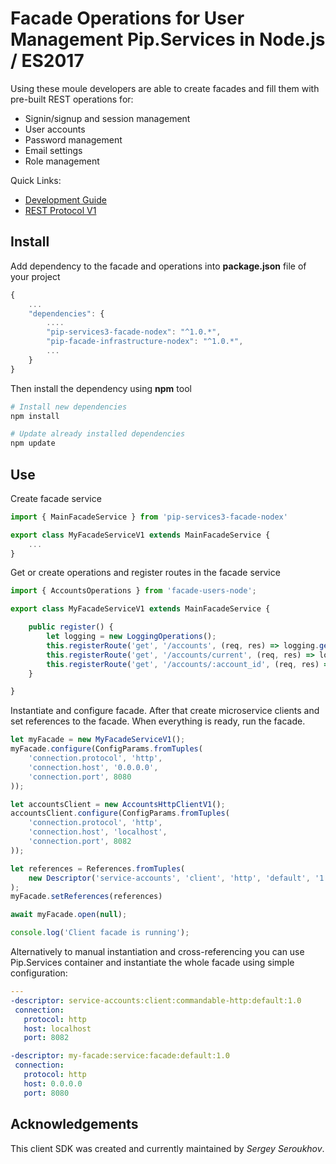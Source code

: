 # Facade Operations for User Management Pip.Services in Node.js / ES2017

Using these moule developers are able to create facades and fill them with pre-built REST operations for:

* Signin/signup and session management
* User accounts
* Password management
* Email settings
* Role management

<a name="links"></a> Quick Links:

* [Development Guide](doc/Development.md)
* [REST Protocol V1](doc/RestProtocolV1.md)

## Install

Add dependency to the facade and operations into **package.json** file of your project
```javascript
{
    ...
    "dependencies": {
        ....
        "pip-services3-facade-nodex": "^1.0.*",
        "pip-facade-infrastructure-nodex": "^1.0.*",
        ...
    }
}
```

Then install the dependency using **npm** tool
```bash
# Install new dependencies
npm install

# Update already installed dependencies
npm update
```

## Use

Create facade service
```typescript
import { MainFacadeService } from 'pip-services3-facade-nodex'

export class MyFacadeServiceV1 extends MainFacadeService {
    ...
}
```

Get or create operations and register routes in the facade service
```typescript
import { AccountsOperations } from 'facade-users-node';

export class MyFacadeServiceV1 extends MainFacadeService {

    public register() {
        let logging = new LoggingOperations();
        this.registerRoute('get', '/accounts', (req, res) => logging.getAccounts(req, res));
        this.registerRoute('get', '/accounts/current', (req, res) => logging.getCurrentAccount(req, res));
        this.registerRoute('get', '/accounts/:account_id', (req, res) => logging.getAccount(req, res));
    }

}
```

Instantiate and configure facade. After that create microservice clients and set references to the facade.
When everything is ready, run the facade.
```typescript
let myFacade = new MyFacadeServiceV1();
myFacade.configure(ConfigParams.fromTuples(
    'connection.protocol', 'http',
    'connection.host', '0.0.0.0',
    'connection.port', 8080
));

let accountsClient = new AccountsHttpClientV1();
accountsClient.configure(ConfigParams.fromTuples(
    'connection.protocol', 'http',
    'connection.host', 'localhost',
    'connection.port', 8082
));

let references = References.fromTuples(
    new Descriptor('service-accounts', 'client', 'http', 'default', '1.0'), accountsClient
);
myFacade.setReferences(references)

await myFacade.open(null);

console.log('Client facade is running');
```

Alternatively to manual instantiation and cross-referencing you can use Pip.Services container
and instantiate the whole facade using simple configuration:
```yaml
---
-descriptor: service-accounts:client:commandable-http:default:1.0
 connection:
   protocol: http
   host: localhost
   port: 8082

-descriptor: my-facade:service:facade:default:1.0
 connection:
   protocol: http
   host: 0.0.0.0
   port: 8080
```

## Acknowledgements

This client SDK was created and currently maintained by *Sergey Seroukhov*.

